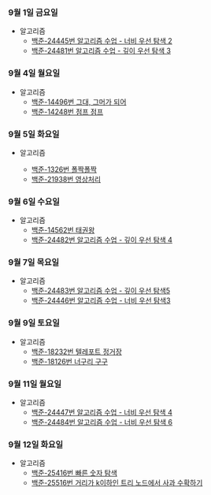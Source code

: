 ### 9월 1일 금요일

- 알고리즘
  - [백준-24445번 알고리즘 수업 - 너비 우선 탐색 2](https://github.com/sc303030/algorithm_practice/blob/91687828a4c0f27c2bedb4e3bf9bc1d034a236f6/6.BFS/%5B%EB%B0%B1%EC%A4%80%5D%2024445%EB%B2%88%20%EC%95%8C%EA%B3%A0%EB%A6%AC%EC%A6%98%20%EC%88%98%EC%97%85%20-%20%EB%84%88%EB%B9%84%20%EC%9A%B0%EC%84%A0%20%ED%83%90%EC%83%89%202%20%ED%8C%8C%EC%9D%B4%EC%8D%AC.md)
  - [백준-24481번 알고리즘 수업 - 깊이 우선 탐색 3](https://github.com/sc303030/algorithm_practice/blob/d96e96b3eb07e47087df136746372ce09c0d635c/5.DFS/%5B%EB%B0%B1%EC%A4%80%5D%2024481%EB%B2%88%20%EC%95%8C%EA%B3%A0%EB%A6%AC%EC%A6%98%20%EC%88%98%EC%97%85%20-%20%EA%B9%8A%EC%9D%B4%20%EC%9A%B0%EC%84%A0%20%ED%83%90%EC%83%89%203.md)

### 9월 4일 월요일

- 알고리즘
  - [백준-14496번 그대, 그머가 되어](https://github.com/sc303030/algorithm_practice/blob/eb49d23eaf8148c069611589491871f7c1448195/6.BFS/%5B%EB%B0%B1%EC%A4%80%5D%2014496%EB%B2%88%20%EA%B7%B8%EB%8C%80%2C%20%EA%B7%B8%EB%A8%B8%EA%B0%80%20%EB%90%98%EC%96%B4%20%ED%8C%8C%EC%9D%B4%EC%8D%AC.md)
  - [백준-14248번 점프 점프](https://github.com/sc303030/algorithm_practice/blob/1c3260f8dd6d8f824f2dcdb43df91f51b957c3a3/5.DFS/%5B%EB%B0%B1%EC%A4%80%5D%2014248%EB%B2%88%20%EC%A0%90%ED%94%84%20%EC%A0%90%ED%94%84%20%ED%8C%8C%EC%9D%B4%EC%8D%AC.md)

### 9월 5일 화요일

- 알고리즘

  - [백준-1326번 폴짝폴짝](https://github.com/sc303030/algorithm_practice/blob/e5786f663ad28305dc2579a968f4a90937d6786c/6.BFS/%5B%EB%B0%B1%EC%A4%80%5D%201326%EB%B2%88%20%ED%8F%B4%EC%A7%9D%20%ED%8F%B4%EC%A7%9D%20%ED%8C%8C%EC%9D%B4%EC%8D%AC.md)
  - [백준-21938번 영상처리](https://github.com/sc303030/algorithm_practice/blob/2182e7d132c1a067571bea0f56c13fb7f7b76e8e/5.DFS/%5B%EB%B0%B1%EC%A4%80%5D%2021938%EB%B2%88%20%EC%98%81%EC%83%81%EC%B2%98%EB%A6%AC%20%ED%8C%8C%EC%9D%B4%EC%8D%AC.md)


### 9월 6일 수요일

- 알고리즘
  - [백준-14562번 태권왕](https://github.com/sc303030/algorithm_practice/blob/e8d5743b404e382982052c47ffdc7724d3d87e89/6.BFS/%5B%EB%B0%B1%EC%A4%80%5D%2014562%EB%B2%88%20%ED%83%9C%EA%B6%8C%EC%99%95%20%ED%8C%8C%EC%9D%B4%EC%8D%AC.md)
  - [백준-24482번 알고리즘 수업 - 깊이 우선 탐색 4](https://github.com/sc303030/algorithm_practice/blob/fe4987ef68ae30dd6a19996790196e205963f71a/5.DFS/%5B%EB%B0%B1%EC%A4%80%5D%2024482%EB%B2%88%20%EC%95%8C%EA%B3%A0%EB%A6%AC%EC%A6%98%20%EC%88%98%EC%97%85%20-%20%EA%B9%8A%EC%9D%B4%20%EC%9A%B0%EC%84%A0%20%ED%83%90%EC%83%89%204%20%ED%8C%8C%EC%9D%B4%EC%8D%AC.md)

### 9월 7일 목요일

- 알고리즘
  - [백준-24483번 알고리즘 수업 - 깊이 우선 탐색5](https://github.com/sc303030/algorithm_practice/blob/cd31fec282c121ffcee8679cdead277b3cd88daf/5.DFS/%5B%EB%B0%B1%EC%A4%80%5D%2024483%EB%B2%88%20%EC%95%8C%EA%B3%A0%EB%A6%AC%EC%A6%98%20%EC%88%98%EC%97%85%20-%20%EA%B9%8A%EC%9D%B4%20%EC%9A%B0%EC%84%A0%20%ED%83%90%EC%83%89%205%20%ED%8C%8C%EC%9D%B4%EC%8D%AC.md)
  - [백준-24446번 알고리즘 수업 - 너비 우선 탐색3](http://github.com/sc303030/algorithm_practice/commit/85c3138e5d994ee9fe7ef1d7ef262a174184eb61)

### 9월 9일 토요일

- 알고리즘
  - [백준-18232번 텔레포트 정거장](https://github.com/sc303030/algorithm_practice/blob/ea3d2cf0cf5daa7e21c02105b06877f682a6c94f/6.BFS/%5B%EB%B0%B1%EC%A4%80%5D%2018232%EB%B2%88%20%ED%85%94%EB%A0%88%ED%8F%AC%ED%8A%B8%20%EC%A0%95%EA%B1%B0%EC%9E%A5%20%ED%8C%8C%EC%9D%B4%EC%8D%AC.md)
  - [백준-18126번 너구리 구구](https://github.com/sc303030/algorithm_practice/blob/5421b6290bfb83fed0d72c422946b0c7bb76901d/5.DFS/%5B%EB%B0%B1%EC%A4%80%5D%2018126%EB%B2%88%20%EB%84%88%EA%B5%AC%EB%A6%AC%20%EA%B5%AC%EA%B5%AC%20%ED%8C%8C%EC%9D%B4%EC%8D%AC.md)

### 9월 11일 월요일

- 알고리즘
  - [백준-24447번 알고리즘 수업 - 너비 우선 탐색 4](https://github.com/sc303030/algorithm_practice/blob/8501d1b27e28218ffa9b00c11c85d44c4a883eed/6.BFS/%5B%EB%B0%B1%EC%A4%80%5D%2024447%EB%B2%88%20%EC%95%8C%EA%B3%A0%EB%A6%AC%EC%A6%98%20%EC%88%98%EC%97%85%20-%20%EB%84%88%EB%B9%84%20%EC%9A%B0%EC%84%A0%20%ED%83%90%EC%83%89%204%20%ED%8C%8C%EC%9D%B4%EC%8D%AC.md)
  - [백준-24484번 알고리즘 수업 - 너비 우선 탐색 6](https://github.com/sc303030/algorithm_practice/blob/d8ed8d84bf311492100dcd98335f4500f4dff48b/5.DFS/%5B%EB%B0%B1%EC%A4%80%5D%2024484%EB%B2%88%20%EC%95%8C%EA%B3%A0%EB%A6%AC%EC%A6%98%20%EC%88%98%EC%97%85%20-%20%EB%84%88%EB%B9%84%20%EC%9A%B0%EC%84%A0%20%ED%83%90%EC%83%89%206%20%ED%8C%8C%EC%9D%B4%EC%8D%AC.md)

### 9월 12일 화요일

- 알고리즘
  - [백준-25416번 빠른 숫자 탐색](https://github.com/sc303030/algorithm_practice/blob/91cf9e2dc4bdf3c32db8a75162a441fe148f10d8/6.BFS/%5B%EB%B0%B1%EC%A4%80%5D%2025416%EB%B2%88%20%EB%B9%A0%EB%A5%B8%20%EC%88%AB%EC%9E%90%20%ED%83%90%EC%83%89%20%ED%8C%8C%EC%9D%B4%EC%8D%AC.md)
  - [백준-25516번 거리가 k이하인 트리 노드에서 사과 수확하기](https://github.com/sc303030/algorithm_practice/blob/9b82647cdd1ed4e7f64c3900917b274f32429587/5.DFS/%5B%EB%B0%B1%EC%A4%80%5D%2025516%EB%B2%88%20%EA%B1%B0%EB%A6%AC%EA%B0%80%20k%EC%9D%B4%ED%95%98%EC%9D%B8%20%ED%8A%B8%EB%A6%AC%20%EB%85%B8%EB%93%9C%EC%97%90%EC%84%9C%20%EC%82%AC%EA%B3%BC%20%EC%88%98%ED%99%95%ED%95%98%EA%B8%B0%20%ED%8C%8C%EC%9D%B4%EC%8D%AC.md)